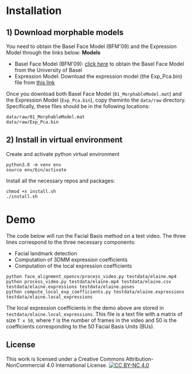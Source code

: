 
# Installation

## 1) Download morphable models

You need to obtain the Basel Face Model (BFM'09) and the Expression Model through the links below:
**Models**
* Basel Face Model (BFM'09): [click here](https://faces.dmi.unibas.ch/bfm/index.php?nav=1-2&id=downloads) to obtain the Basel Face Model from the University of Basel
* Expression Model: Download the expression model (the Exp_Pca.bin) file from [this link](https://github.com/Juyong/3DFace)

Once you download both Basel Face Model (`01_MorphableModel.mat`) and the Expression Model (`Exp_Pca.bin`), copy theminto the `data/raw` directory. Specifically, these files should be in the following locations:

```
data/raw/01_MorphableModel.mat
data/raw/Exp_Pca.bin
```
## 2) Install in virtual environment
Create and activate python virtual environment

```
python3.8 -m venv env
source env/bin/activate
```

Install all the necessary repos and packages:
```
chmod +x install.sh
./install.sh
```

# Demo
The code below will run the Facial Basis method on a test video. The three lines correspond to the three necessary components:
* Facial landmark detection
* Computation of 3DMM expression coefficients
* Computation of the local expression coefficients
```
python face_alignment_opencv/process_video.py testdata/elaine.mp4 
python process_video.py testdata/elaine.mp4 testdata/elaine.csv testdata/elaine.expressions testdata/elaine.poses
python compute_local_exp_coefficients.py testdata/elaine.expressions testdata/elaine.local_expressions
```

The local expression coefficients in the demo above are stored in `testdata/elaine.local_expressions`. This file is a text file with a matrix of size `T x 50`, where `T` is the number of frames in the video and 50 is the coefficients corresponding to the 50 Facial Basis Units (BUs).


## License
This work is licensed under a Creative Commons Attribution-NonCommercial 4.0 International License.
[![CC BY-NC 4.0](https://licensebuttons.net/l/by-nc/4.0/88x31.png)](https://creativecommons.org/licenses/by-nc/4.0/)
